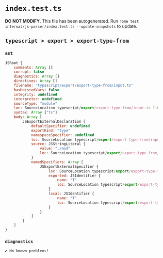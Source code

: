 # `index.test.ts`

**DO NOT MODIFY**. This file has been autogenerated. Run `rome test internal/js-parser/index.test.ts --update-snapshots` to update.

## `typescript > export > export-type-from`

### `ast`

```javascript
JSRoot {
	comments: Array []
	corrupt: false
	diagnostics: Array []
	directives: Array []
	filename: "typescript/export/export-type-from/input.ts"
	hasHoistedVars: false
	integrity: undefined
	interpreter: undefined
	sourceType: "module"
	loc: SourceLocation typescript/export/export-type-from/input.ts 1:0-2:0
	syntax: Array ["ts"]
	body: Array [
		JSExportExternalDeclaration {
			defaultSpecifier: undefined
			exportKind: "type"
			namespaceSpecifier: undefined
			loc: SourceLocation typescript/export/export-type-from/input.ts 1:0-1:31
			source: JSStringLiteral {
				value: "./mod"
				loc: SourceLocation typescript/export/export-type-from/input.ts 1:23-1:30
			}
			namedSpecifiers: Array [
				JSExportExternalSpecifier {
					loc: SourceLocation typescript/export/export-type-from/input.ts 1:14-1:15
					exported: JSIdentifier {
						name: "T"
						loc: SourceLocation typescript/export/export-type-from/input.ts 1:14-1:15 (T)
					}
					local: JSIdentifier {
						name: "T"
						loc: SourceLocation typescript/export/export-type-from/input.ts 1:14-1:15 (T)
					}
				}
			]
		}
	]
}
```

### `diagnostics`

```
✔ No known problems!

```
